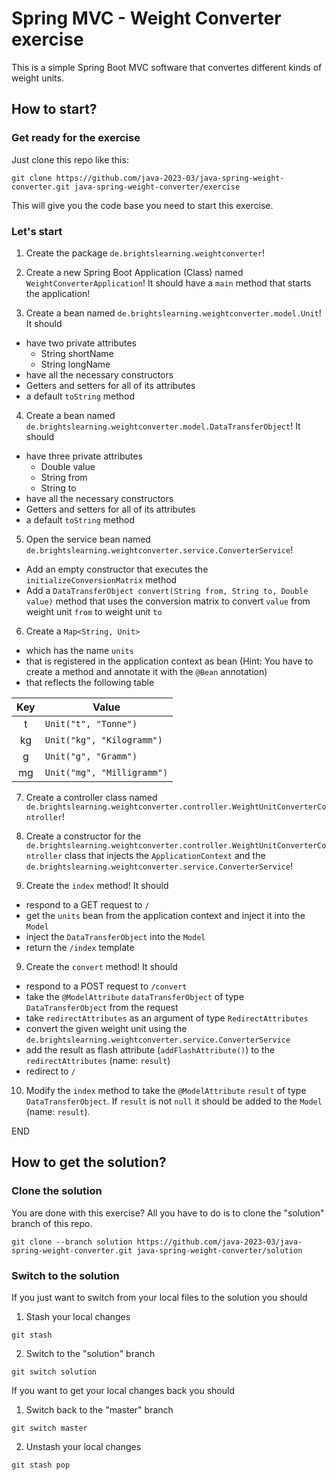 # Spring MVC - Weight Converter exercise

This is a simple Spring Boot MVC software that convertes different kinds of weight units.

## How to start?

### Get ready for the exercise

Just clone this repo like this:

```
git clone https://github.com/java-2023-03/java-spring-weight-converter.git java-spring-weight-converter/exercise
```

This will give you the code base you need to start this exercise.

### Let's start

1. Create the package ```de.brightslearning.weightconverter```!

2. Create a new Spring Boot Application (Class) named ```WeightConverterApplication```! It should have a ```main``` method that starts the application!

3. Create a bean named ```de.brightslearning.weightconverter.model.Unit```! It should

* have two private attributes
    * String shortName
    * String longName
* have all the necessary constructors
* Getters and setters for all of its attributes
* a default ```toString``` method

4. Create a bean named ```de.brightslearning.weightconverter.model.DataTransferObject```! It should

* have three private attributes
    * Double value
    * String from
    * String to
* have all the necessary constructors
* Getters and setters for all of its attributes
* a default ```toString``` method

5. Open the service bean named ```de.brightslearning.weightconverter.service.ConverterService```!

* Add an empty constructor that executes the ```initializeConversionMatrix``` method
* Add a ```DataTransferObject convert(String from, String to, Double value)``` method that uses the conversion matrix to convert ```value``` from weight unit ```from``` to weight unit ```to```

6. Create a ```Map<String, Unit>```

* which has the name ```units```
* that is registered in the application context as bean (Hint: You have to create a method and annotate it with the ```@Bean``` annotation)
* that reflects the following table

| Key | Value|
|:---:|------|
| t | ```Unit("t", "Tonne")``` |
| kg| ```Unit("kg", "Kilogramm")``` |
| g | ```Unit("g", "Gramm")``` |
| mg| ```Unit("mg", "Milligramm")``` |

7. Create a controller class named ```de.brightslearning.weightconverter.controller.WeightUnitConverterController```!

8. Create a constructor for the ```de.brightslearning.weightconverter.controller.WeightUnitConverterController``` class that injects the ```ApplicationContext``` and the ```de.brightslearning.weightconverter.service.ConverterService```!

8. Create the ```index``` method! It should

* respond to a GET request to ```/```
* get the ```units``` bean from the application context and inject it into the ```Model```
* inject the ```DataTransferObject``` into the ```Model```
* return the ```/index``` template

9. Create the ```convert``` method! It should

* respond to a POST request to ```/convert```
* take the ```@ModelAttribute``` ```dataTransferObject``` of type ```DataTransferObject``` from the request
* take ```redirectAttributes``` as an argument of type ```RedirectAttributes```
* convert the given weight unit using the ```de.brightslearning.weightconverter.service.ConverterService```
* add the result as flash attribute (```addFlashAttribute()```) to the ```redirectAttributes``` (name: ```result```)
* redirect to ```/```

10. Modify the ```index``` method to take the ```@ModelAttribute``` ```result``` of type ```DataTransferObject```. If ```result``` is not ```null``` it should be added to the ```Model``` (name: ```result```).

END 

## How to get the solution?

### Clone the solution
You are done with this exercise? All you have to do is to clone the "solution" branch of this repo.

```
git clone --branch solution https://github.com/java-2023-03/java-spring-weight-converter.git java-spring-weight-converter/solution

```

### Switch to the solution

If you just want to switch from your local files to the solution you should

1. Stash your local changes

```
git stash
```

2. Switch to the "solution" branch

```
git switch solution
```

If you want to get your local changes back you should

1. Switch back to the "master" branch

```
git switch master
```

2. Unstash your local changes

```
git stash pop
```

